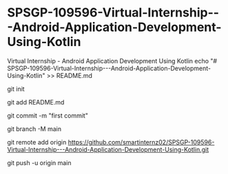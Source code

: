 # SPSGP-109596-Virtual-Internship---Android-Application-Development-Using-Kotlin
Virtual Internship - Android Application Development Using Kotlin
echo "# SPSGP-109596-Virtual-Internship---Android-Application-Development-Using-Kotlin" >> README.md

git init

git add README.md

git commit -m "first commit"

git branch -M main

git remote add origin https://github.com/smartinternz02/SPSGP-109596-Virtual-Internship---Android-Application-Development-Using-Kotlin.git

git push -u origin main
